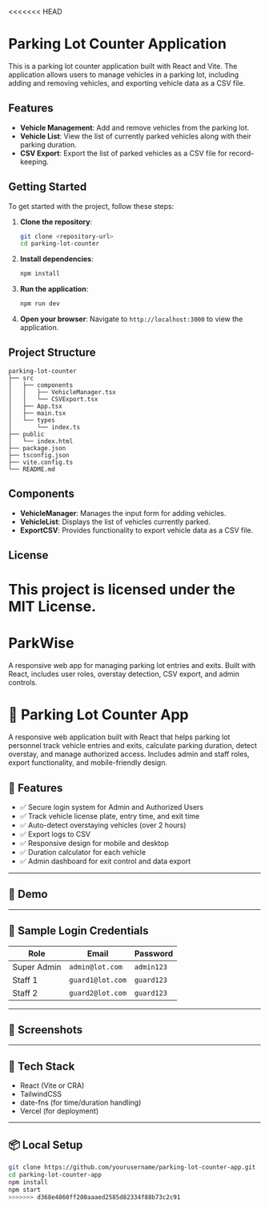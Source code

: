 <<<<<<< HEAD
# Parking Lot Counter Application

This is a parking lot counter application built with React and Vite. The application allows users to manage vehicles in a parking lot, including adding and removing vehicles, and exporting vehicle data as a CSV file.

## Features

- **Vehicle Management**: Add and remove vehicles from the parking lot.
- **Vehicle List**: View the list of currently parked vehicles along with their parking duration.
- **CSV Export**: Export the list of parked vehicles as a CSV file for record-keeping.

## Getting Started

To get started with the project, follow these steps:

1. **Clone the repository**:
   ```bash
   git clone <repository-url>
   cd parking-lot-counter
   ```

2. **Install dependencies**:
   ```bash
   npm install
   ```

3. **Run the application**:
   ```bash
   npm run dev
   ```

4. **Open your browser**:
   Navigate to `http://localhost:3000` to view the application.

## Project Structure

```
parking-lot-counter
├── src
│   ├── components
│   │   ├── VehicleManager.tsx
│   │   └── CSVExport.tsx
│   ├── App.tsx
│   ├── main.tsx
│   └── types
│       └── index.ts
├── public
│   └── index.html
├── package.json
├── tsconfig.json
├── vite.config.ts
└── README.md
```

## Components

- **VehicleManager**: Manages the input form for adding vehicles.
- **VehicleList**: Displays the list of vehicles currently parked.
- **ExportCSV**: Provides functionality to export vehicle data as a CSV file.

## License

This project is licensed under the MIT License.
=======
# ParkWise
A responsive web app for managing parking lot entries and exits. Built with React, includes user roles, overstay detection, CSV export, and admin controls.

# 🚗 Parking Lot Counter App

A responsive web application built with React that helps parking lot personnel track vehicle entries and exits, calculate parking duration, detect overstay, and manage authorized access. Includes admin and staff roles, export functionality, and mobile-friendly design.

## 🔧 Features

- ✅ Secure login system for Admin and Authorized Users
- ✅ Track vehicle license plate, entry time, and exit time
- ✅ Auto-detect overstaying vehicles (over 2 hours)
- ✅ Export logs to CSV
- ✅ Responsive design for mobile and desktop
- ✅ Duration calculator for each vehicle
- ✅ Admin dashboard for exit control and data export

---

## 🧪 Demo


---

## 🔐 Sample Login Credentials

| Role       | Email             | Password   |
|------------|------------------|------------|
| Super Admin| `admin@lot.com`  | `admin123` |
| Staff 1    | `guard1@lot.com` | `guard123` |
| Staff 2    | `guard2@lot.com` | `guard123` |

---

## 📸 Screenshots



---

## 🧰 Tech Stack

- React (Vite or CRA)
- TailwindCSS
- date-fns (for time/duration handling)
- Vercel (for deployment)

---

## 📦 Local Setup

```bash
git clone https://github.com/yourusername/parking-lot-counter-app.git
cd parking-lot-counter-app
npm install
npm start
>>>>>>> d368e4860ff200aaaed2585d82334f88b73c2c91
